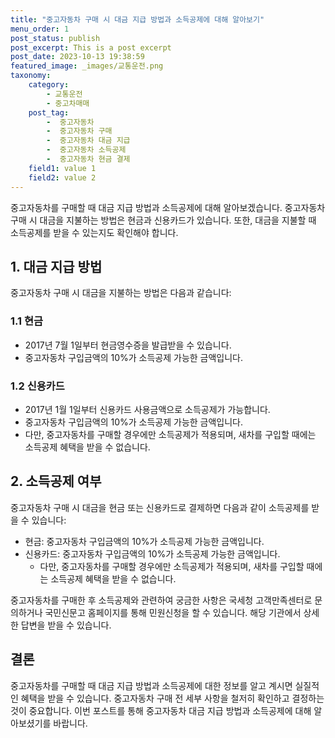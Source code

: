 ```yaml
---
title: "중고자동차 구매 시 대금 지급 방법과 소득공제에 대해 알아보기"
menu_order: 1
post_status: publish
post_excerpt: This is a post excerpt
post_date: 2023-10-13 19:38:59
featured_image: _images/교통운전.png
taxonomy:
    category:
        - 교통운전
        - 중고차매매
    post_tag:
        -  중고자동차
        -  중고자동차 구매
        -  중고자동차 대금 지급
        -  중고자동차 소득공제
        -  중고자동차 현금 결제
    field1: value 1
    field2: value 2
---
```



중고자동차를 구매할 때 대금 지급 방법과 소득공제에 대해 알아보겠습니다. 중고자동차 구매 시 대금을 지불하는 방법은 현금과 신용카드가 있습니다. 또한, 대금을 지불할 때 소득공제를 받을 수 있는지도 확인해야 합니다.

## 1. 대금 지급 방법

중고자동차 구매 시 대금을 지불하는 방법은 다음과 같습니다:

### 1.1 현금

- 2017년 7월 1일부터 현금영수증을 발급받을 수 있습니다.
- 중고자동차 구입금액의 10%가 소득공제 가능한 금액입니다.

### 1.2 신용카드

- 2017년 1월 1일부터 신용카드 사용금액으로 소득공제가 가능합니다.
- 중고자동차 구입금액의 10%가 소득공제 가능한 금액입니다.
- 다만, 중고자동차를 구매할 경우에만 소득공제가 적용되며, 새차를 구입할 때에는 소득공제 혜택을 받을 수 없습니다.

## 2. 소득공제 여부

중고자동차 구매 시 대금을 현금 또는 신용카드로 결제하면 다음과 같이 소득공제를 받을 수 있습니다:

- 현금: 중고자동차 구입금액의 10%가 소득공제 가능한 금액입니다.
- 신용카드: 중고자동차 구입금액의 10%가 소득공제 가능한 금액입니다.
  - 다만, 중고자동차를 구매할 경우에만 소득공제가 적용되며, 새차를 구입할 때에는 소득공제 혜택을 받을 수 없습니다.

중고자동차를 구매한 후 소득공제와 관련하여 궁금한 사항은 국세청 고객만족센터로 문의하거나 국민신문고 홈페이지를 통해 민원신청을 할 수 있습니다. 해당 기관에서 상세한 답변을 받을 수 있습니다.

## 결론

중고자동차를 구매할 때 대금 지급 방법과 소득공제에 대한 정보를 알고 계시면 실질적인 혜택을 받을 수 있습니다. 중고자동차 구매 전 세부 사항을 철저히 확인하고 결정하는 것이 중요합니다. 이번 포스트를 통해 중고자동차 대금 지급 방법과 소득공제에 대해 알아보셨기를 바랍니다.

